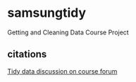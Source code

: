 # samsungtidy
Getting and Cleaning Data Course Project


## citations
[Tidy data discussion on course forum](https://class.coursera.org/getdata-013/forum/thread?thread_id=31)
